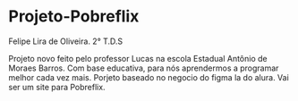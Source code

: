 # Projeto-Pobreflix
Felipe Lira de Oliveira. 2° T.D.S


Projeto novo feito pelo professor Lucas na escola Estadual Antônio de Moraes Barros. Com base educativa, para nós aprendermos a programar melhor cada vez mais.
Porjeto baseado no negocio do figma la do alura. Vai ser um site para Pobreflix.
